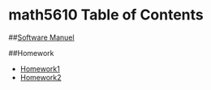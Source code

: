 # math5610 Table of Contents

##[Software Manuel](software_manual/softwaremanual)

##Homework
- [Homework1](homework1/homework1_solutions)
- [Homework2](homework2/homework2_solutions)

